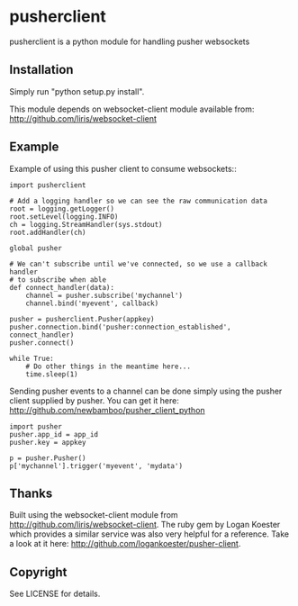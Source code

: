 pusherclient
=============

pusherclient is a python module for handling pusher websockets

Installation
------------

Simply run "python setup.py install".

This module depends on websocket-client module available from: <http://github.com/liris/websocket-client>

Example
-------

Example of using this pusher client to consume websockets::

    import pusherclient

    # Add a logging handler so we can see the raw communication data
    root = logging.getLogger()
    root.setLevel(logging.INFO)
    ch = logging.StreamHandler(sys.stdout)
    root.addHandler(ch)

    global pusher

    # We can't subscribe until we've connected, so we use a callback handler
    # to subscribe when able
    def connect_handler(data):
        channel = pusher.subscribe('mychannel')
        channel.bind('myevent', callback)

    pusher = pusherclient.Pusher(appkey)
    pusher.connection.bind('pusher:connection_established', connect_handler)
    pusher.connect()

    while True:
        # Do other things in the meantime here...
        time.sleep(1)

Sending pusher events to a channel can be done simply using the pusher client supplied by pusher.  You can get it here: <http://github.com/newbamboo/pusher_client_python>

    import pusher
    pusher.app_id = app_id
    pusher.key = appkey

    p = pusher.Pusher()
    p['mychannel'].trigger('myevent', 'mydata')

Thanks
------

Built using the websocket-client module from <http://github.com/liris/websocket-client>.
The ruby gem by Logan Koester which provides a similar service was also very helpful for a reference.  Take a look at it here: <http://github.com/logankoester/pusher-client>.

Copyright
---------

See LICENSE for details.

